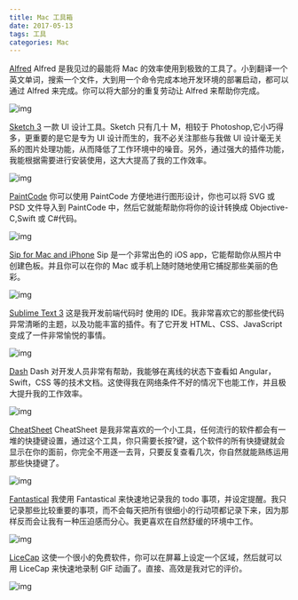 ```yaml
---
title: Mac 工具箱
date: 2017-05-13
tags: 工具
categories: Mac
---
```


[Alfred](https://www.alfredapp.com)
Alfred 是我见过的最能将 Mac 的效率使用到极致的工具了。小到翻译一个英文单词，搜索一个文件，大到用一个命令完成本地开发环境的部署启动，都可以通过 Alfred 来完成。你可以将大部分的重复劳动让 Alfred 来帮助你完成。

<!-- more -->

![img](https://cdn.nlark.com/yuque/0/2018/jpeg/161106/1543842381420-6a493f4f-0830-4d37-b7d8-77a2be7167f2.jpeg)

[Sketch 3](https://www.sketchapp.com)
一款 UI 设计工具。Sketch 只有几十 M，相较于 Photoshop,它小巧得多，更重要的是它是专为 UI 设计而生的，我不必关注那些与我做 UI 设计毫无关系的图片处理功能，从而降低了工作环境中的噪音。另外，通过强大的插件功能，我能根据需要进行安装使用，这大大提高了我的工作效率。

![img](https://cdn.nlark.com/yuque/0/2018/png/161106/1543842398395-35fa37cf-30a3-4e91-a462-796fd5dad727.png)

[PaintCode](https://www.paintcodeapp.com)
你可以使用 PaintCode 方便地进行图形设计，你也可以将 SVG 或 PSD 文件导入到 PaintCode 中，然后它就能帮助你将你的设计转换成 Objective-C,Swift 或 C#代码。

![img](https://cdn.nlark.com/yuque/0/2018/png/161106/1543842707584-dceaad38-083b-4b46-9a5f-998f1c7cba2c.png)

[Sip for Mac and iPhone](http://sipapp.io)
Sip 是一个非常出色的 iOS app，它能帮助你从照片中创建色板。并且你可以在你的 Mac 或手机上随时随地使用它捕捉那些美丽的色彩。

![img](https://cdn.nlark.com/yuque/0/2018/png/161106/1543842489312-45d8bd2d-52f2-4a77-a63d-73d11198b8af.png)

[Sublime Text 3](http://www.sublimetext.com)
这是我开发前端代码时 使用的 IDE。我非常喜欢它的那些使代码异常清晰的主题，以及功能丰富的插件。有了它开发 HTML、CSS、JavaScript 变成了一件非常愉悦的事情。

![img](https://cdn.nlark.com/yuque/0/2018/png/161106/1543842520433-be314df7-cc20-4ce5-8f63-61721f4383cf.png)

[Dash](https://kapeli.com/dash)
Dash 对开发人员非常有帮助，我能够在离线的状态下查看如 Angular，Swift，CSS 等的技术文档。这使得我在网络条件不好的情况下也能工作，并且极大提升我的工作效率。

![img](https://cdn.nlark.com/yuque/0/2018/png/161106/1543842531930-f9af8996-2133-4c21-b1f8-3d55f0b755b5.png)

[CheatSheet](https://www.cheatsheetapp.com/CheatSheet/)
CheatSheet 是我非常喜欢的一个小工具，任何流行的软件都会有一堆的快捷键设置，通过这个工具，你只需要长按?键，这个软件的所有快捷键就会显示在你的面前，你完全不用逐一去背，只要反复查看几次，你自然就能熟练运用那些快捷键了。

![img](https://cdn.nlark.com/yuque/0/2018/png/161106/1543842565237-89280688-e4dc-4bbf-be65-a93ab7e656c5.png)

[Fantastical](https://flexibits.com/fantastical)
我使用 Fantastical 来快速地记录我的 todo 事项，并设定提醒。我只记录那些比较重要的事项，而不会每天把所有很细小的行动项都记录下来，因为那样反而会让我有一种压迫感而分心。我更喜欢在自然舒缓的环境中工作。

![img](https://cdn.nlark.com/yuque/0/2018/png/161106/1543842577102-06efdc75-1e9f-4f97-a671-48707f6159fe.png)

[LiceCap](http://www.cockos.com/licecap/)
这使一个很小的免费软件，你可以在屏幕上设定一个区域，然后就可以用 LiceCap 来快速地录制 GIF 动画了。直接、高效是我对它的评价。

![img](https://cdn.nlark.com/yuque/0/2018/png/161106/1543842592256-07f72556-4025-4a08-8540-7a8e7f49a65e.png)
